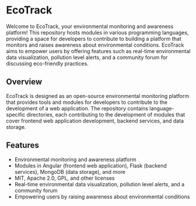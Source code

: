 # EcoTrack

Welcome to EcoTrack, your environmental monitoring and awareness platform! This repository hosts modules in various programming languages, providing a space for developers to contribute to building a platform that monitors and raises awareness about environmental conditions. EcoTrack aims to empower users by offering features such as real-time environmental data visualization, pollution level alerts, and a community forum for discussing eco-friendly practices.

## Overview

EcoTrack is designed as an open-source environmental monitoring platform that provides tools and modules for developers to contribute to the development of a web application. The repository contains language-specific directories, each contributing to the development of modules that cover frontend web application development, backend services, and data storage.

## Features

- Environmental monitoring and awareness platform
- Modules in Angular (frontend web application), Flask (backend services), MongoDB (data storage), and more
- MIT, Apache 2.0, GPL, and other licenses
- Real-time environmental data visualization, pollution level alerts, and a community forum
- Empowering users by raising awareness about environmental conditions
